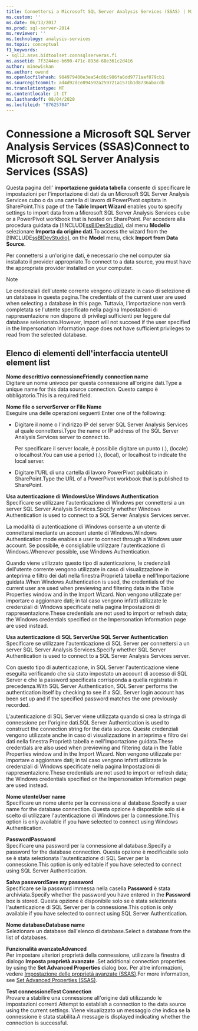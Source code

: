 ```yaml
---
title: Connettersi a Microsoft SQL Server Analysis Services (SSAS) | Microsoft Docs
ms.custom: ''
ms.date: 06/13/2017
ms.prod: sql-server-2014
ms.reviewer: ''
ms.technology: analysis-services
ms.topic: conceptual
f1_keywords:
- sql12.asvs.bidtoolset.connsqlserveras.f1
ms.assetid: 7f3244ee-b690-471c-893d-68e361c2d416
author: minewiskan
ms.author: owend
ms.openlocfilehash: 984979480e3ea54c86c986fa6dd9771aaf879cb1
ms.sourcegitcommit: ad4d92dce894592a259721a1571b1d8736abacdb
ms.translationtype: MT
ms.contentlocale: it-IT
ms.lasthandoff: 08/04/2020
ms.locfileid: "87625704"
---
```

# <a name="connect-to-microsoft-sql-server-analysis-services-ssas"></a><span data-ttu-id="d6ec5-102">Connessione a Microsoft SQL Server Analysis Services (SSAS)</span><span class="sxs-lookup"><span data-stu-id="d6ec5-102">Connect to Microsoft SQL Server Analysis Services (SSAS)</span></span>
  <span data-ttu-id="d6ec5-103">Questa pagina dell' **importazione guidata tabella** consente di specificare le impostazioni per l'importazione di dati da un Microsoft SQL Server Analysis Services cubo o da una cartella di lavoro di PowerPivot ospitata in SharePoint.</span><span class="sxs-lookup"><span data-stu-id="d6ec5-103">This page of the **Table Import Wizard** enables you to specify settings to import data from a Microsoft SQL Server Analysis Services cube or a PowerPivot workbook that is hosted on SharePoint.</span></span> <span data-ttu-id="d6ec5-104">Per accedere alla procedura guidata da [!INCLUDE[ssBIDevStudio](../includes/ssbidevstudio-md.md)], dal menu **Modello** selezionare **Importa da origine dati**.</span><span class="sxs-lookup"><span data-stu-id="d6ec5-104">To access the wizard from the [!INCLUDE[ssBIDevStudio](../includes/ssbidevstudio-md.md)], on the **Model** menu, click **Import from Data Source**.</span></span>  
  
 <span data-ttu-id="d6ec5-105">Per connettersi a un'origine dati, è necessario che nel computer sia installato il provider appropriato.</span><span class="sxs-lookup"><span data-stu-id="d6ec5-105">To connect to a data source, you must have the appropriate provider installed on your computer.</span></span>  
  
> [!NOTE]  
>  <span data-ttu-id="d6ec5-106">Le credenziali dell'utente corrente vengono utilizzate in caso di selezione di un database in questa pagina.</span><span class="sxs-lookup"><span data-stu-id="d6ec5-106">The credentials of the current user are used when selecting a database in this page.</span></span> <span data-ttu-id="d6ec5-107">Tuttavia, l'importazione non verrà completata se l'utente specificato nella pagina Impostazioni di rappresentazione non dispone di privilegi sufficienti per leggere dal database selezionato.</span><span class="sxs-lookup"><span data-stu-id="d6ec5-107">However, import will not succeed if the user specified in the Impersonation Information page does not have sufficient privileges to read from the selected database.</span></span>  
  
## <a name="ui-element-list"></a><span data-ttu-id="d6ec5-108">Elenco di elementi dell'interfaccia utente</span><span class="sxs-lookup"><span data-stu-id="d6ec5-108">UI element list</span></span>  
 <span data-ttu-id="d6ec5-109">**Nome descrittivo connessione**</span><span class="sxs-lookup"><span data-stu-id="d6ec5-109">**Friendly connection name**</span></span>  
 <span data-ttu-id="d6ec5-110">Digitare un nome univoco per questa connessione all'origine dati.</span><span class="sxs-lookup"><span data-stu-id="d6ec5-110">Type a unique name for this data source connection.</span></span> <span data-ttu-id="d6ec5-111">Questo campo è obbligatorio.</span><span class="sxs-lookup"><span data-stu-id="d6ec5-111">This is a required field.</span></span>  
  
 <span data-ttu-id="d6ec5-112">**Nome file o server**</span><span class="sxs-lookup"><span data-stu-id="d6ec5-112">**Server or File Name**</span></span>  
 <span data-ttu-id="d6ec5-113">Eseguire una delle operazioni seguenti:</span><span class="sxs-lookup"><span data-stu-id="d6ec5-113">Enter one of the following:</span></span>  
  
-   <span data-ttu-id="d6ec5-114">Digitare il nome o l'indirizzo IP del server SQL Server Analysis Services al quale connettersi.</span><span class="sxs-lookup"><span data-stu-id="d6ec5-114">Type the name or IP address of the SQL Server Analysis Services server to connect to.</span></span>  
  
     <span data-ttu-id="d6ec5-115">Per specificare il server locale, è possibile digitare un punto (.), (locale) o localhost.</span><span class="sxs-lookup"><span data-stu-id="d6ec5-115">You can use a period (.), (local), or localhost to indicate the local server.</span></span>  
  
-   <span data-ttu-id="d6ec5-116">Digitare l'URL di una cartella di lavoro PowerPivot pubblicata in SharePoint.</span><span class="sxs-lookup"><span data-stu-id="d6ec5-116">Type the URL of a PowerPivot workbook that is published to SharePoint.</span></span>  
  
 <span data-ttu-id="d6ec5-117">**Usa autenticazione di Windows**</span><span class="sxs-lookup"><span data-stu-id="d6ec5-117">**Use Windows Authentication**</span></span>  
 <span data-ttu-id="d6ec5-118">Specificare se utilizzare l'autenticazione di Windows per connettersi a un server SQL Server Analysis Services.</span><span class="sxs-lookup"><span data-stu-id="d6ec5-118">Specify whether Windows Authentication is used to connect to a SQL Server Analysis Services server.</span></span>  
  
 <span data-ttu-id="d6ec5-119">La modalità di autenticazione di Windows consente a un utente di connettersi mediante un account utente di Windows.</span><span class="sxs-lookup"><span data-stu-id="d6ec5-119">Windows Authentication mode enables a user to connect through a Windows user account.</span></span> <span data-ttu-id="d6ec5-120">Se possibile, è consigliabile utilizzare l'autenticazione di Windows.</span><span class="sxs-lookup"><span data-stu-id="d6ec5-120">Whenever possible, use Windows Authentication.</span></span>  
  
 <span data-ttu-id="d6ec5-121">Quando viene utilizzato questo tipo di autenticazione, le credenziali dell'utente corrente vengono utilizzate in caso di visualizzazione in anteprima e filtro dei dati nella finestra Proprietà tabella e nell'Importazione guidata.</span><span class="sxs-lookup"><span data-stu-id="d6ec5-121">When Windows Authentication is used, the credentials of the current user are used when previewing and filtering data in the Table Properties window and in the Import Wizard.</span></span> <span data-ttu-id="d6ec5-122">Non vengono utilizzate per importare o aggiornare dati; in tal caso vengono infatti utilizzate le credenziali di Windows specificate nella pagina Impostazioni di rappresentazione.</span><span class="sxs-lookup"><span data-stu-id="d6ec5-122">These credentials are not used to import or refresh data; the Windows credentials specified on the Impersonation Information page are used instead.</span></span>  
  
 <span data-ttu-id="d6ec5-123">**Usa autenticazione di SQL Server**</span><span class="sxs-lookup"><span data-stu-id="d6ec5-123">**Use SQL Server Authentication**</span></span>  
 <span data-ttu-id="d6ec5-124">Specificare se utilizzare l'autenticazione di SQL Server per connettersi a un server SQL Server Analysis Services.</span><span class="sxs-lookup"><span data-stu-id="d6ec5-124">Specify whether SQL Server Authentication is used to connect to a SQL Server Analysis Services server.</span></span>  
  
 <span data-ttu-id="d6ec5-125">Con questo tipo di autenticazione, in SQL Server l'autenticazione viene eseguita verificando che sia stato impostato un account di accesso di SQL Server e che la password specificata corrisponda a quella registrata in precedenza.</span><span class="sxs-lookup"><span data-stu-id="d6ec5-125">With SQL Server Authentication, SQL Server performs the authentication itself by checking to see if a SQL Server login account has been set up and if the specified password matches the one previously recorded.</span></span>  
  
 <span data-ttu-id="d6ec5-126">L'autenticazione di SQL Server viene utilizzata quando si crea la stringa di connessione per l'origine dati.</span><span class="sxs-lookup"><span data-stu-id="d6ec5-126">SQL Server Authentication is used to construct the connection string for the data source.</span></span> <span data-ttu-id="d6ec5-127">Queste credenziali vengono utilizzate anche in caso di visualizzazione in anteprima e filtro dei dati nella finestra Proprietà tabella e nell'Importazione guidata.</span><span class="sxs-lookup"><span data-stu-id="d6ec5-127">These credentials are also used when previewing and filtering data in the Table Properties window and in the Import Wizard.</span></span> <span data-ttu-id="d6ec5-128">Non vengono utilizzate per importare o aggiornare dati; in tal caso vengono infatti utilizzate le credenziali di Windows specificate nella pagina Impostazioni di rappresentazione.</span><span class="sxs-lookup"><span data-stu-id="d6ec5-128">These credentials are not used to import or refresh data; the Windows credentials specified on the Impersonation Information page are used instead.</span></span>  
  
 <span data-ttu-id="d6ec5-129">**Nome utente**</span><span class="sxs-lookup"><span data-stu-id="d6ec5-129">**User name**</span></span>  
 <span data-ttu-id="d6ec5-130">Specificare un nome utente per la connessione al database.</span><span class="sxs-lookup"><span data-stu-id="d6ec5-130">Specify a user name for the database connection.</span></span> <span data-ttu-id="d6ec5-131">Questa opzione è disponibile solo si è scelto di utilizzare l'autenticazione di Windows per la connessione.</span><span class="sxs-lookup"><span data-stu-id="d6ec5-131">This option is only available if you have selected to connect using Windows Authentication.</span></span>  
  
 <span data-ttu-id="d6ec5-132">**Password**</span><span class="sxs-lookup"><span data-stu-id="d6ec5-132">**Password**</span></span>  
 <span data-ttu-id="d6ec5-133">Specificare una password per la connessione al database.</span><span class="sxs-lookup"><span data-stu-id="d6ec5-133">Specify a password for the database connection.</span></span> <span data-ttu-id="d6ec5-134">Questa opzione è modificabile solo se è stata selezionata l'autenticazione di SQL Server per la connessione.</span><span class="sxs-lookup"><span data-stu-id="d6ec5-134">This option is only editable if you have selected to connect using SQL Server Authentication.</span></span>  
  
 <span data-ttu-id="d6ec5-135">**Salva password**</span><span class="sxs-lookup"><span data-stu-id="d6ec5-135">**Save my password**</span></span>  
 <span data-ttu-id="d6ec5-136">Specificare se la password immessa nella casella **Password** è stata archiviata.</span><span class="sxs-lookup"><span data-stu-id="d6ec5-136">Specify whether the password you have entered in the **Password** box is stored.</span></span> <span data-ttu-id="d6ec5-137">Questa opzione è disponibile solo se è stata selezionata l'autenticazione di SQL Server per la connessione.</span><span class="sxs-lookup"><span data-stu-id="d6ec5-137">This option is only available if you have selected to connect using SQL Server Authentication.</span></span>  
  
 <span data-ttu-id="d6ec5-138">**Nome database**</span><span class="sxs-lookup"><span data-stu-id="d6ec5-138">**Database name**</span></span>  
 <span data-ttu-id="d6ec5-139">Selezionare un database dall'elenco di database.</span><span class="sxs-lookup"><span data-stu-id="d6ec5-139">Select a database from the list of databases.</span></span>  
  
 <span data-ttu-id="d6ec5-140">**Funzionalità avanzate**</span><span class="sxs-lookup"><span data-stu-id="d6ec5-140">**Advanced**</span></span>  
 <span data-ttu-id="d6ec5-141">Per impostare ulteriori proprietà della connessione, utilizzare la finestra di dialogo **Imposta proprietà avanzate** .</span><span class="sxs-lookup"><span data-stu-id="d6ec5-141">Set additional connection properties by using the **Set Advanced Properties** dialog box.</span></span> <span data-ttu-id="d6ec5-142">Per altre informazioni, vedere [Impostazione delle proprietà avanzate &#40;SSAS&#41;](set-advanced-properties-ssas.md).</span><span class="sxs-lookup"><span data-stu-id="d6ec5-142">For more information, see [Set Advanced Properties &#40;SSAS&#41;](set-advanced-properties-ssas.md).</span></span>  
  
 <span data-ttu-id="d6ec5-143">**Test connessione**</span><span class="sxs-lookup"><span data-stu-id="d6ec5-143">**Test Connection**</span></span>  
 <span data-ttu-id="d6ec5-144">Provare a stabilire una connessione all'origine dati utilizzando le impostazioni correnti.</span><span class="sxs-lookup"><span data-stu-id="d6ec5-144">Attempt to establish a connection to the data source using the current settings.</span></span> <span data-ttu-id="d6ec5-145">Viene visualizzato un messaggio che indica se la connessione è stata stabilita.</span><span class="sxs-lookup"><span data-stu-id="d6ec5-145">A message is displayed indicating whether the connection is successful.</span></span>  
  
  
